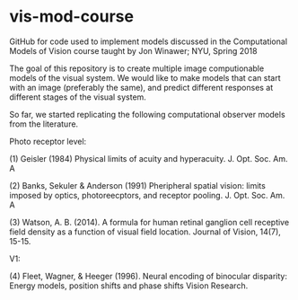 # vis-mod-course
GitHub for code used to implement models discussed in the Computational Models of Vision course taught by Jon Winawer; NYU, Spring 2018

The goal of this repository is to create multiple image computionable models of the visual system. We would like to make models that can start with an image (preferably the same), and predict different responses at different stages of the visual system. 

So far, we started replicating the following computational observer models from the literature.

Photo receptor level:

(1) Geisler (1984) Physical limits of acuity and hyperacuity. J. Opt. Soc. Am. A

(2) Banks, Sekuler & Anderson (1991) Pheripheral spatial vision: limits imposed by optics, photoreecptors, and receptor pooling. J. Opt. Soc. Am. A

(3) Watson, A. B. (2014). A formula for human retinal ganglion cell receptive field density as a function of visual field location. Journal of Vision, 14(7), 15-15.

V1:

(4) Fleet, Wagner, & Heeger (1996). Neural encoding of binocular disparity: Energy models, position shifts and phase shifts Vision Research.

